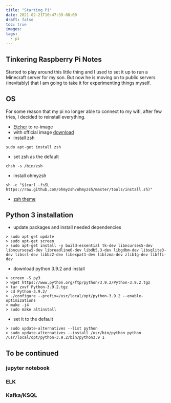 ```yaml
---
title: "Starting Pi"
date: 2021-02-21T10:47:39-08:00
draft: false
toc: true
images:
tags:
  - pi
---
```

## Tinkering Raspberry Pi Notes

Started to play around this little thing and I used to set it up to run a Minecraft server for my son.  But now he is moving on to public servers (inevitably) that I am going to take it for experimenting things myself.

## OS
For some reason that my pi no longer able to connect to my wifi, after few tries, I decided to reinstall everything.
- [Etcher](https://www.balena.io/etcher/) to re-image 
- with official image [download](https://www.raspberrypi.org/documentation/installation/installing-images/)
- install zsh
```
sudo apt-get install zsh
```
- set zsh as the default
```
chsh -s /bin/zsh
```
- install ohmyzsh
```
sh -c "$(curl -fsSL https://raw.github.com/ohmyzsh/ohmyzsh/master/tools/install.sh)"
```
- [zsh theme](https://github.com/romkatv/powerlevel10k)
## Python 3 installation
- update packages and install needed dependencies
```
> sudo apt-get update
> sudo apt-get screen
> sudo apt-get install -y build-essential tk-dev libncurses5-dev libncursesw5-dev libreadline6-dev libdb5.3-dev libgdbm-dev libsqlite3-dev libssl-dev libbz2-dev libexpat1-dev liblzma-dev zlib1g-dev libffi-dev
```
- download python 3.9.2 and install
```
> screen -S py3
> wget https://www.python.org/ftp/python/3.9.2/Python-3.9.2.tgz
> tar zxvf Python-3.9.2.tgz
> cd Python-3.9.2/
> ./configure --prefix=/usr/local/opt/python-3.9.2 --enable-optimizations
> make -j4
> sudo make altinstall
```
- set it to the default
```
> sudo update-alternatives --list python
> sudo update-alternatives --install /usr/bin/python python /usr/local/opt/python-3.9.2/bin/python3.9 1
```
## To be continued
### jupyter notebook
### ELK
### Kafka/KSQL